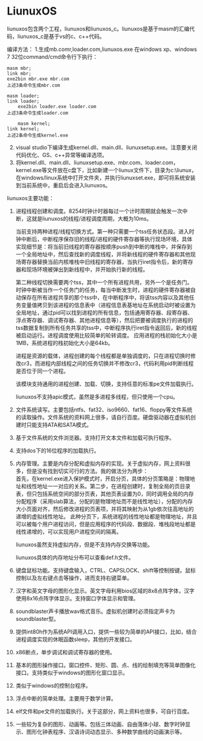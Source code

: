 # LiunuxOS

liunuxos包含两个工程，liunuxos和liunuxos_c。liunuxos是基于masm的汇编代码，liunuxos_c是基于vs的c、c++代码。

编译方法：
1.生成mb.comr,loader.com,liunuxos.exe
	在windows xp、windows 7 32位command/cmd命令行下执行：
 
   	masm mbr;
   	link mbr;
   	exe2bin mbr.exe mbr.com
   	上述3条命令生成mbr.com
    
   	masm loader;
   	link loader;
       	exe2bin loader.exe loader.com
   	上述3条命令生成loader.com

       	masm kernel;
   	link kernel;
   	上述2条命令生成kernel.exe
2. visual studio下编译生成kernel.dll、main.dll、liunuxsetup.exe。注意要关闭代码优化、GS、c++异常等编译选项。
3. 将kernel.dll、main.dll、liunuxsetup.exe、mbr.com、loader.com，kernel.exe等文件放在c盘下，比如新建一个liunux文件下，目录为c:\liunux，在windows/linux系统中打开文件夹，并执行liunuxset.exe，即可将系统安装到当前系统中，重启后会进入liunuxos。
   



liunuxos主要功能：

 1. 进程线程创建和调度。8254时钟计时器每过一个计时周期就会触发一次中断，这就是liunuxos的线程/进程调度周期，大概为10ms。

	当前支持两种进程/线程切换方式。第一种只需要一个tss任务状态段。进入时钟中断后，中断程序保存旧的线程/进程的硬件寄存器等执行现场环境，具体实现细节是：将当前旧线程的寄存器按顺序push到中断的堆栈中，并保存到一个全局地址中，然后查找新的调度线程，并将新线程的硬件寄存器和其他现场寄存器替换当前内核堆栈中旧线程的寄存器，当执行iret指令后，新的寄存器和现场环境被弹出到新线程中，并开始执行新的线程。

	第二种线程切换需要两个tss，其中一个所有进程共用，另外一个是任务门。时钟中断被当作一个任务门的任务，每当中断发生时，进程的硬件寄存器被自动保存在所有进程共享的那个tss中，在中断程序中，将该tss内容以及其他任务变量值拷贝到该进程的信息表中（进程信息表基地址在系统启动时被设置为全局地址，通过pid可以找到进程的所有信息，包括通用寄存器、段寄存器、浮点寄存器、调试寄存器、其他进程信息等），然后把要被调度执行的进程的tss数据复制到所有任务共享的tss中，中断程序执行iret指令返回后，新的线程被启动运行。进程调度使用比较简单的轮转调度。
	应用进程的栈初始化大小是1MB，系统进程的栈初始化大小是64kb。

	进程是资源的载体，进程创建的每个线程都是单独调度的，只在进程切换时修改cr3，而进程内部线程之间的任务切换并不修改cr3，代码利用pid判断线程是否位于同一个进程。
	
	该模块支持通用的进程创建、加载、切换，支持任意的标准pe文件加载执行。
	
	liunuxos不支持apic模式，虽然是多进程多线程，但只使用一个cpu。

 2. 文件系统读写。主要包括ntfs、fat32、iso9660、fat16、floppy等文件系统的读取操作。文件系统的资料网上很多，请自行百度。硬盘驱动器在虚拟机创建时只能支持ATA和SATA模式。
 3. 基于文件系统的文件浏览器。支持打开文本文件和加载可执行程序。
 4. 支持dos下的16位程序的加载执行。
 
 5. 内存管理。主要是内存分配和虚拟内存的实现。关于虚拟内存，网上资料很多，但是没有找到切实可行的方法。我的做法分为两步：							 
首先，在kernel.exe进入保护模式时，开启分页，具体的分页策略是：物理地址和线性地址一一对应的关系。第二步，在进程创建时，复制全局的页目录表，但只包括系统空间的部分页表，其他页表设置为0，同时调用全局的内存分配程序（采用slab算法，分配的是物理地址而不是线性地址），分配的内存大小页面对齐，然后修改进程的页表项，并将其映射为从1gb依次往高地址的递增的虚拟线性地址。
此种分页下，系统进程的线性地址都是物理地址，并且可以被每个用户进程访问，但是应用程序的代码段、数据段、堆栈段地址都是线性递增的，可以实现用户进程空间的隔离。

	liunuxos虽然支持虚拟内存，但是不支持内存交换等功能。

	liunuxos具体的内存地址分布可以查看def.h文件。

 6. 键盘鼠标功能。支持键盘输入，CTRL、CAPSLOCK、shift等控制按键。鼠标控制以及左右键点击等操作，进而支持右键菜单。
 7. 汉字和英文字母的图形化显示。英文字母利用bios区域的8x8点阵字体，汉字使用8x16点阵字体显示。支持窗口字体显示和管理。
 
 8. soundblaster声卡播放wav格式音乐。虚拟机创建时必须指定声卡为soundblaster型。
 9. 提供int80h作为系统API调用入口，提供一些较为简单的API接口，比如，结合进程调度实现的休眠函数sleep，其他的开发接口。

 10. x86断点，单步调试和调试寄存器的使用。

 11. 基本的图形操作接口。窗口控件、矩形、圆、点、线的绘制填充等简单图像化接口。支持类似于windows的图形化窗口显示。
 12. 类似于windows的控制台程序。

 13. 浮点中断的简单处理。主要用于数学计算。
 
 14. elf文件和pe文件的加载执行。关于这部分，网上资料也很多，可自行百度。
 15. 一些较为复杂的图形、动画等。包括三体动画、自由落体小球、数字时钟显示、图形化钟表程序、汉语诗词动态显示、多种数学曲线的动画演示等。
